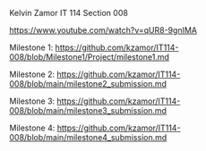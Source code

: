 Kelvin Zamor
IT 114 Section 008

https://www.youtube.com/watch?v=qUR8-9gnIMA

Milestone 1: https://github.com/kzamor/IT114-008/blob/Milestone1/Project/milestone1.md

Milestone 2: https://github.com/kzamor/IT114-008/blob/main/milestone2_submission.md

Milestone 3: https://github.com/kzamor/IT114-008/blob/main/milestone3_submission.md

Milestone 4: https://github.com/kzamor/IT114-008/blob/main/milestone4_submission.md

